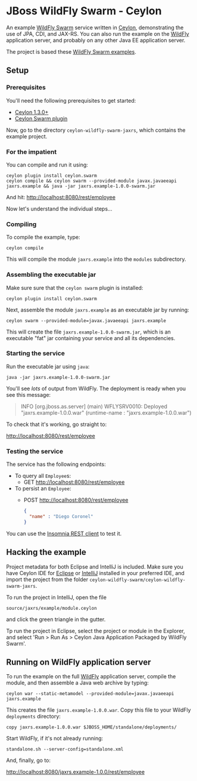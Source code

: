 # JBoss WildFly Swarm - Ceylon

An example [WildFly Swarm][] service written in [Ceylon][], 
demonstrating the use of JPA, CDI, and JAX-RS. You can also
run the example on the [WildFly][] application server, and
probably on any other Java EE application server.

The project is based these [WildFly Swarm examples][].

[Ceylon]: https://ceylon-lang.org
[WildFly]: http://wildfly.org/
[WildFly Swarm]: http://wildfly-swarm.io/
[WildFly Swarm examples]: https://github.com/wildfly-swarm/wildfly-swarm-examples/tree/master/jpa-jaxrs-cdi

## Setup

### Prerequisites

You'll need the following prerequisites to get started:

- [Ceylon 1.3.0+](https://ceylon-lang.org/download)
- [Ceylon Swarm plugin](https://github.com/ceylon/ceylon.swarm)

Now, go to the directory `ceylon-wildfly-swarm-jaxrs`, which
contains the example project.

### For the impatient

You can compile and run it using:
    
    ceylon plugin install ceylon.swarm
    ceylon compile && ceylon swarm --provided-module javax.javaeeapi jaxrs.example && java -jar jaxrs.example-1.0.0-swarm.jar

And hit: <http://localhost:8080/rest/employee>

Now let's understand the individual steps...

### Compiling

To compile the example, type:

    ceylon compile

This will compile the module `jaxrs.example` into the `modules` 
subdirectory.

### Assembling the executable jar

Make sure sure that the `ceylon swarm` plugin is installed: 
   
    ceylon plugin install ceylon.swarm
   
Next, assemble the module `jaxrs.example` as an executable jar 
by running:
   
    ceylon swarm --provided-module=javax.javaeeapi jaxrs.example

This will create the file `jaxrs.example-1.0.0-swarm.jar`, which 
is an executable "fat" jar containing your service and all its 
dependencies.

### Starting the service

Run the executable jar using `java`:
   
    java -jar jaxrs.example-1.0.0-swarm.jar

You'll see *lots* of output from WildFly. The deployment is ready
when you see this message:

> INFO  [org.jboss.as.server] (main) WFLYSRV0010: Deployed "jaxrs.example-1.0.0.war" (runtime-name : "jaxrs.example-1.0.0.war")

To check that it's working, go straight to:

<http://localhost:8080/rest/employee>

### Testing the service

The service has the following endpoints:

- To query all `Employee`s:
  - GET <http://localhost:8080/rest/employee>
- To persist an `Employee`:
  - POST <http://localhost:8080/rest/employee>
  
    ```json
    {
      "name" : "Diego Coronel"
    }
    ```

You can use the [Insomnia REST client][] to test it.

[Insomnia REST client]: https://insomnia.rest/

## Hacking the example

Project metadata for both Eclipse and IntelliJ is included. Make 
sure you have Ceylon IDE for [Eclipse][] or [IntelliJ][] installed 
in your preferred IDE, and import the project from the folder
`ceylon-wildfly-swarm/ceylon-wildfly-swarm-jaxrs`.

To run the project in IntelliJ, open the file

    source/jaxrs/example/module.ceylon

and click the green triangle in the gutter.

Tp run the project in Eclipse, select the project or module in the
Explorer, and select 
'Run > Run As > Ceylon Java Application Packaged by WildFly Swarm'.

[Eclipse]: https://ceylon-lang.org/documentation/1.3/ide/eclipse/
[IntelliJ]: https://ceylon-lang.org/documentation/1.3/ide/intellij/

## Running on WildFly application server

To run the example on the full [WildFly][] application server, 
compile the module, and then assemble a Java web archive by typing:

    ceylon war --static-metamodel --provided-module=javax.javaeeapi jaxrs.example

This creates the file `jaxrs.example-1.0.0.war`. Copy this file to
your WildFly `deployments` directory:

    copy jaxrs.example-1.0.0.war $JBOSS_HOME/standalone/deployments/

Start WildFly, if it's not already running:

    standalone.sh --server-config=standalone.xml

And, finally, go to:

<http://localhost:8080/jaxrs.example-1.0.0/rest/employee>
